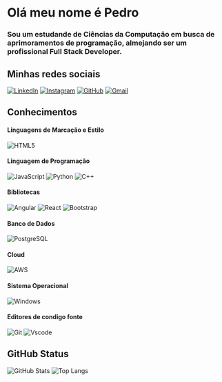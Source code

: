 # Olá meu nome é Pedro

### Sou um estudande de Ciências da Computação em busca de aprimoramentos de programação, almejando ser um profissional Full Stack Developer.

## Minhas redes sociais 
[![LinkedIn](https://img.shields.io/badge/LinkedIn-0077B5?style=for-the-badge&logo=linkedin&logoColor=white)](https://www.linkedin.com/in/pedro-nicolas-vieira-649963201/)
[![Instagram](https://img.shields.io/badge/-Instagram-%23E4405F?style=for-the-badge&logo=instagram&logoColor=white)](https://www.instagram.com/pedro.donatello/)
[![GitHub](https://img.shields.io/badge/GitHub-100000?style=for-the-badge&logo=github&logoColor=white)](https://github.com/PedroMucty)
[![Gmail](https://img.shields.io/badge/Gmail-333333?style=for-the-badge&logo=gmail&logoColor=red)](mailto:pedronicolas576@gmail.com)

## Conhecimentos
#### Linguagens de Marcação e Estilo
![HTML5](https://img.shields.io/badge/HTML5-E34F26?style=for-the-badge&logo=html5&logoColor=white)
#### Linguagem de Programação
![JavaScript](https://img.shields.io/badge/JavaScript-F7DF1E?style=for-the-badge&logo=javascript&logoColor=black)
![Python](https://img.shields.io/badge/python-3670A0?style=for-the-badge&logo=python&logoColor=ffdd54)
![C++](https://img.shields.io/badge/C%2B%2B-00599C?style=for-the-badge&logo=c%2B%2B&logoColor=white)

#### Bibliotecas
![Angular](https://img.shields.io/badge/Angular-DD0031?style=for-the-badge&logo=angular&logoColor=white)
![React](https://img.shields.io/badge/React-20232A?style=for-the-badge&logo=react&logoColor=61DAFB)
![Bootstrap](https://img.shields.io/badge/-boostrap-0D1117?style=for-the-badge&logo=bootstrap&labelColor=0D1117)
#### Banco de Dados
![PostgreSQL](https://img.shields.io/badge/PostgreSQL-000?style=for-the-badge&logo=postgresql)
#### Cloud
![AWS](https://img.shields.io/badge/AWS-000.svg?style=for-the-badge&logo=amazon-aws&logoColor=white)
#### Sistema Operacional
![Windows](https://img.shields.io/badge/Windows-000?style=for-the-badge&logo=windows&logoColor=2CA5E0)
#### Editores de condigo fonte
![Git](https://img.shields.io/badge/GIT-E44C30?style=for-the-badge&logo=git&logoColor=white)
![Vscode](https://img.shields.io/badge/Vscode-007ACC?style=for-the-badge&logo=visual-studio-code&logoColor=white)

## GitHub Status

![GitHub Stats](https://github-readme-stats.vercel.app/api?username=PedroMucty&theme=transparent&bg_color=000&border_color=30A3DC&show_icons=true&icon_color=30A3DC&title_color=E94D5F&text_color=FFF&hide_title=true&hide=stars)
![Top Langs](https://github-readme-stats-git-masterrstaa-rickstaa.vercel.app/api/top-langs/?username=PedroMucty&layout=compact&bg_color=000&border_color=30A3DC&title_color=E94D5F&text_color=FFF)
